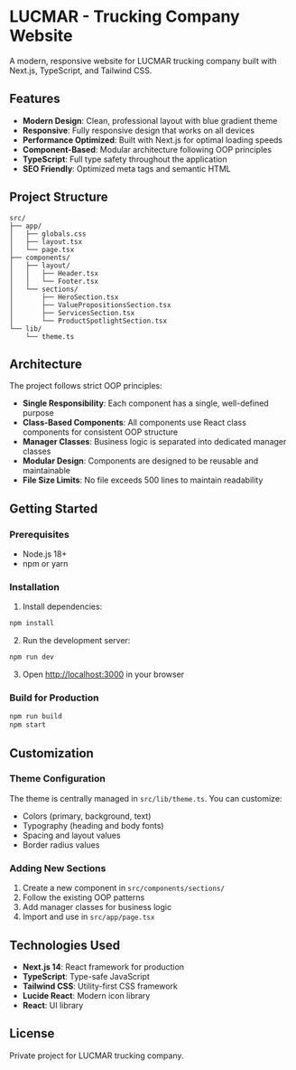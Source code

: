 # LUCMAR - Trucking Company Website

A modern, responsive website for LUCMAR trucking company built with Next.js, TypeScript, and Tailwind CSS.

## Features

- **Modern Design**: Clean, professional layout with blue gradient theme
- **Responsive**: Fully responsive design that works on all devices
- **Performance Optimized**: Built with Next.js for optimal loading speeds
- **Component-Based**: Modular architecture following OOP principles
- **TypeScript**: Full type safety throughout the application
- **SEO Friendly**: Optimized meta tags and semantic HTML

## Project Structure

```
src/
├── app/
│   ├── globals.css
│   ├── layout.tsx
│   └── page.tsx
├── components/
│   ├── layout/
│   │   ├── Header.tsx
│   │   └── Footer.tsx
│   └── sections/
│       ├── HeroSection.tsx
│       ├── ValuePropositionsSection.tsx
│       ├── ServicesSection.tsx
│       └── ProductSpotlightSection.tsx
└── lib/
    └── theme.ts
```

## Architecture

The project follows strict OOP principles:

- **Single Responsibility**: Each component has a single, well-defined purpose
- **Class-Based Components**: All components use React class components for consistent OOP structure
- **Manager Classes**: Business logic is separated into dedicated manager classes
- **Modular Design**: Components are designed to be reusable and maintainable
- **File Size Limits**: No file exceeds 500 lines to maintain readability

## Getting Started

### Prerequisites

- Node.js 18+ 
- npm or yarn

### Installation

1. Install dependencies:
```bash
npm install
```

2. Run the development server:
```bash
npm run dev
```

3. Open [http://localhost:3000](http://localhost:3000) in your browser

### Build for Production

```bash
npm run build
npm start
```

## Customization

### Theme Configuration

The theme is centrally managed in `src/lib/theme.ts`. You can customize:

- Colors (primary, background, text)
- Typography (heading and body fonts)
- Spacing and layout values
- Border radius values

### Adding New Sections

1. Create a new component in `src/components/sections/`
2. Follow the existing OOP patterns
3. Add manager classes for business logic
4. Import and use in `src/app/page.tsx`

## Technologies Used

- **Next.js 14**: React framework for production
- **TypeScript**: Type-safe JavaScript
- **Tailwind CSS**: Utility-first CSS framework
- **Lucide React**: Modern icon library
- **React**: UI library

## License

Private project for LUCMAR trucking company.